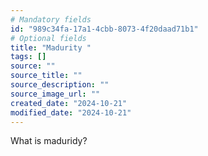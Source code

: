 ```yaml
---
# Mandatory fields
id: "989c34fa-17a1-4cbb-8073-4f20daad71b1"
# Optional fields
title: "Madurity "
tags: []
source: ""
source_title: ""
source_description: ""
source_image_url: ""
created_date: "2024-10-21"
modified_date: "2024-10-21"
---
```

What is maduridy? 
